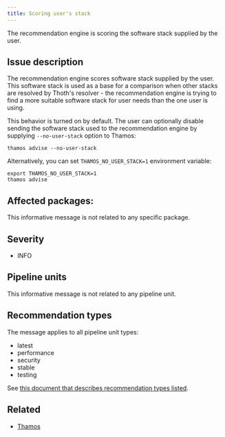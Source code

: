 ```yaml
---
title: Scoring user's stack
---
```


The recommendation engine is scoring the software stack supplied by the user.

## Issue description

The recommendation engine scores software stack supplied by the user. This
software stack is used as a base for a comparison when other stacks are
resolved by Thoth's resolver - the recommendation engine is trying to find a
more suitable software stack for user needs than the one user is using.

This behavior is turned on by default. The user can optionally disable sending
the software stack used to the recommendation engine by supplying
``--no-user-stack`` option to Thamos:

```console
thamos advise --no-user-stack
```

Alternatively, you can set ``THAMOS_NO_USER_STACK=1`` environment variable:

```console
export THAMOS_NO_USER_STACK=1
thamos advise
```

## Affected packages:

This informative message is not related to any specific package.

## Severity

 * INFO

## Pipeline units

This informative message is not related to any pipeline unit.

## Recommendation types

The message applies to all pipeline unit types:

 * latest
 * performance
 * security
 * stable
 * testing

See [this document that describes recommendation types
listed](http://thoth-station.ninja/recommendation-types).

## Related

 * [Thamos][1]

[1]: https://thoth-station.ninja/docs/developers/thamos/index.html
